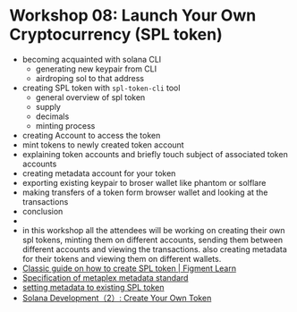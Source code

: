 # Workshop 08: Launch Your Own Cryptocurrency (SPL token)

* becoming acquainted with solana CLI
  * generating new keypair from CLI
  * airdroping sol to that address
* creating SPL token with `spl-token-cli` tool
  * general overview of spl token
  * supply
  * decimals
  * minting process
* creating Account to access the token
* mint tokens to newly created token account
* explaining token accounts and briefly touch subject of associated token accounts
* creating metadata account for your token
* exporting existing keypair to broser wallet like phantom or solflare
* making transfers of a token form browser wallet and looking at the transactions
* conclusion
*
* in this workshop all the attendees will be working on creating their own spl tokens, minting them on different accounts, sending them between different accounts and viewing the transactions. also creating metadata for their tokens and viewing them on different wallets.
* [Classic guide on how to create SPL token | Figment Learn](https://learn.figment.io/tutorials/sol-mint-token)
* [Specification of metaplex metadata standard](https://docs.metaplex.com/programs/token-metadata/changelog/v1.0)
* [setting metadata to existing SPL token](<Workshop 08 Launch Your Own Cryptocurrency (SPL token).md>)
* [Solana Development（2）: Create Your Own Token](https://medium.com/@lianxiongdi/solana-development-2-create-your-own-token-bfd4e53c3840)
